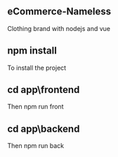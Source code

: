 ## eCommerce-Nameless
Clothing brand with nodejs and vue
## npm install
To install the project
## cd app\frontend
Then npm run front
## cd app\backend
Then npm run back
